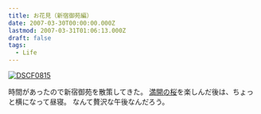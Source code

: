 ```yaml
---
title: お花見（新宿御苑編）
date: 2007-03-30T00:00:00.000Z
lastmod: 2007-03-31T01:06:13.000Z
draft: false
tags:
  - Life
---
```


[![DSCF0815](https://farm1.staticflickr.com/186/439949867_144d28ec18.jpg "DSCF0815")](http://www.flickr.com/photos/machu/439949867/)

時間があったので新宿御苑を散策してきた。 [満開の桜](http://www.flickr.com/photos/machu/archives/date-taken/2007/03/30/)を楽しんだ後は、ちょっと横になって昼寝。 なんて贅沢な午後なんだろう。
